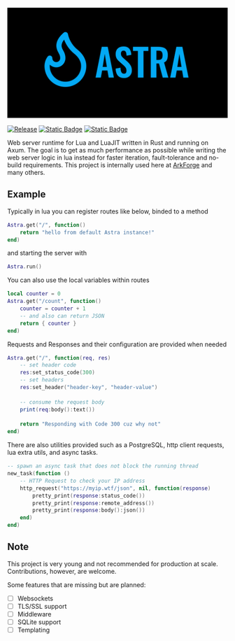 ![Banner](./docs/banner.png)

[![Release](https://github.com/ArkForgeLabs/Astra/actions/workflows/release.yml/badge.svg)](https://github.com/ArkForgeLabs/Astra/actions/workflows/release.yml)
[![Static Badge](https://img.shields.io/badge/Join-The_Discord-blue?style=flat&logo=discord&color=blue)](https://discord.com/invite/6PMjUx8x3b)
[![Static Badge](https://img.shields.io/badge/Read_The_Docs-blue?style=flat&logo=docsdotrs&color=%23000000)](https://astra.arkforge.net/docs/latest)

Web server runtime for Lua and LuaJIT written in Rust and running on Axum. The goal is to get as much performance as possible while writing the web server logic in lua instead for faster iteration, fault-tolerance and no-build requirements. This project is internally used here at [ArkForge](https://arkforge.net) and many others.

## Example

Typically in lua you can register routes like below, binded to a method

```lua
Astra.get("/", function()
    return "hello from default Astra instance!"
end)
```

and starting the server with

```lua
Astra.run()
```

You can also use the local variables within routes

```lua
local counter = 0
Astra.get("/count", function()
    counter = counter + 1
    -- and also can return JSON
    return { counter }
end)
```

Requests and Responses and their configuration are provided when needed

```lua
Astra.get("/", function(req, res)
    -- set header code
    res:set_status_code(300)
    -- set headers
    res:set_header("header-key", "header-value")

    -- consume the request body
    print(req:body():text())

    return "Responding with Code 300 cuz why not"
end)
```

There are also utilities provided such as a PostgreSQL, http client requests, lua extra utils, and async tasks.

```lua
-- spawn an async task that does not block the running thread
new_task(function ()
    -- HTTP Request to check your IP address
    http_request("https://myip.wtf/json", nil, function(response)
        pretty_print(response:status_code())
        pretty_print(response:remote_address())
        pretty_print(response:body():json())
    end)
end)
```

## Note

This project is very young and not recommended for production at scale. Contributions, however, are welcome.

Some features that are missing but are planned:

- [ ] Websockets
- [ ] TLS/SSL support
- [ ] Middleware
- [ ] SQLite support
- [ ] Templating
